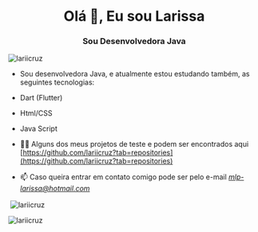 <h1 align="center">Olá 👋, Eu sou Larissa</h1>
<h3 align="center">Sou Desenvolvedora Java</h3>

<p align="left"> <img src="https://komarev.com/ghpvc/?username=lariicruz&label=Profile%20views&color=0e75b6&style=flat" alt="lariicruz" /> </p>

- Sou desenvolvedora Java, e atualmente estou estudando também, as seguintes tecnologias:
- Dart (Flutter)
- Html/CSS
- Java Script

- 👨‍💻 Alguns dos meus projetos de teste e podem ser encontrados aqui [https://github.com/lariicruz?tab=repositories](https://github.com/lariicruz?tab=repositories)

- 📫 Caso queira entrar em contato comigo pode ser pelo e-mail *mlp-larissa@hotmail.com*

<p>&nbsp;<img align="center" src="https://github-readme-stats.vercel.app/api?username=lariicruz&show_icons=true&locale=en" alt="lariicruz" /></p>

<p><img align="center" src="https://github-readme-streak-stats.herokuapp.com/?user=lariicruz&" alt="lariicruz" /></p>
